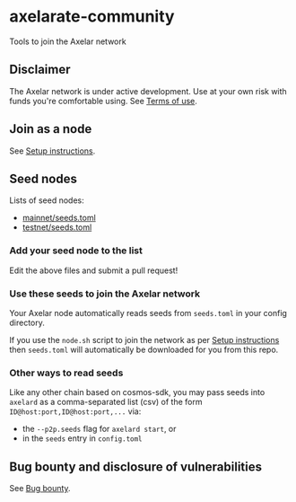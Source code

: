# axelarate-community

Tools to join the Axelar network

## Disclaimer

The Axelar network is under active development. Use at your own risk with funds you're comfortable using. See [Terms of use](https://docs.axelar.dev/terms-of-use).

## Join as a node

See [Setup instructions](https://docs.axelar.dev/roles/node/join).

## Seed nodes

Lists of seed nodes:

- [mainnet/seeds.toml](/resources/mainnet/seeds.toml)
- [testnet/seeds.toml](/resources/testnet/seeds.toml)

### Add your seed node to the list

Edit the above files and submit a pull request!

### Use these seeds to join the Axelar network

Your Axelar node automatically reads seeds from `seeds.toml` in your config directory.

If you use the `node.sh` script to join the network as per [Setup instructions](https://docs.axelar.dev/roles/node/join) then `seeds.toml` will automatically be downloaded for you from this repo.

### Other ways to read seeds

Like any other chain based on cosmos-sdk, you may pass seeds into `axelard` as a comma-separated list (csv) of the form `ID@host:port,ID@host:port,...` via:

- the `--p2p.seeds` flag for `axelard start`, or
- in the `seeds` entry in `config.toml`

## Bug bounty and disclosure of vulnerabilities

See [Bug bounty](https://docs.axelar.dev/bug-bounty).
